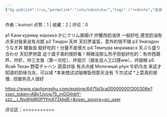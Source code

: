 ```yaml
---
{"dg-publish":true,"permalink":"/xhs/nakatika/","tags":["rednote","圣彼得堡"],"created":"2025-03-17T22:16:38.623+08:00","updated":"2025-03-17T22:16:42.418+08:00"}
---
```


作者：kumori
点赞：1   |   收藏：2   |   评论：0

p1 Кани куриму короккэ かにクリム唐揚げ 炸蟹肉奶油饼 一般好吃 感觉奶油有点多对我来说有点腻
p2 Тэндон 天丼 天妇罗盖饭，意外的很不错
p3 Унагидон うなぎ丼 鳗鱼饭 挺好吃的！分量不是很大
p4 Темпура мориавасэ 天ぷら盛り合わせ 天妇罗拼盘 这个盘子真的很好看！稍微没那么热乎但挺好吃的：有炸西葫芦、炸虾、炸三文鱼（第一次吃）、炸扇贝（朋友说人工口感ww）、炸甜椒
p5 Ясай Тяхан 野菜チャハン 蔬菜炒饭 有点点咸
Молочный улун 牛奶乌龙 来这才知道的奶味乌龙、可以续
*本来想试试咖喱饭但那天没有 下次试试
*上菜真的很慢…但服务员人很好

https://www.xiaohongshu.com/explore/6475d3ca000000001300306e?xsec_token=ABv1Jycw75_mGOiInbY-szz__j_NvdHdRGPYfmX7ZkbdE=&xsec_source=pc_user

评论区：===========

